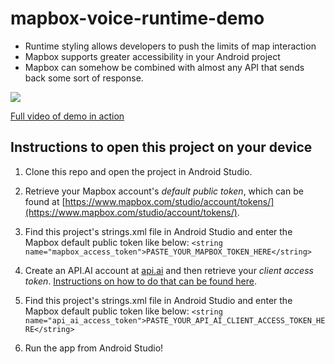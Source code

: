 # mapbox-voice-runtime-demo

- Runtime styling allows developers to push the limits of map interaction
- Mapbox supports greater accessibility in your Android project
- Mapbox can somehow be combined with almost any API that sends back some sort of response.


![](https://github.com/mapbox/mapbox-voice-runtime-demo/blob/master/demo-in-action.gif)



[Full video of demo in action](https://drive.google.com/a/mapbox.com/file/d/0B66w40cI4PGHS2FKVTRGZnE2c0E/view?usp=sharing)


## Instructions to open this project on your device

1. Clone this repo and open the project in Android Studio. 

2. Retrieve your Mapbox account's _default public token_, which can be found at [https://www.mapbox.com/studio/account/tokens/](https://www.mapbox.com/studio/account/tokens/).

3. Find this project's strings.xml file in Android Studio and enter the Mapbox default public token like below:
```<string name="mapbox_access_token">PASTE_YOUR_MAPBOX_TOKEN_HERE</string>```

4. Create an API.AI account at [api.ai](api.ai) and then retrieve your _client access token_. [Instructions on how to do that can be found here](https://api.ai/docs/reference/agent/#obtaining_access_tokens).

5. Find this project's strings.xml file in Android Studio and enter the Mapbox default public token like below:
```<string name="api_ai_access_token">PASTE_YOUR_API_AI_CLIENT_ACCESS_TOKEN_HERE</string>```

6. Run the app from Android Studio!
